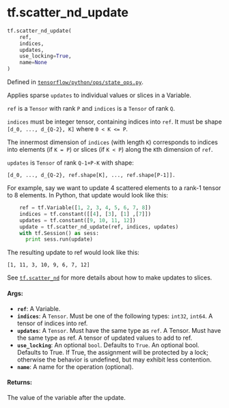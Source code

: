 <div itemscope itemtype="http://developers.google.com/ReferenceObject">
<meta itemprop="name" content="tf.scatter_nd_update" />
<meta itemprop="path" content="Stable" />
</div>

# tf.scatter_nd_update

``` python
tf.scatter_nd_update(
    ref,
    indices,
    updates,
    use_locking=True,
    name=None
)
```



Defined in [`tensorflow/python/ops/state_ops.py`](https://www.tensorflow.org/code/tensorflow/python/ops/state_ops.py).

Applies sparse `updates` to individual values or slices in a Variable.

`ref` is a `Tensor` with rank `P` and `indices` is a `Tensor` of rank `Q`.

`indices` must be integer tensor, containing indices into `ref`.
It must be shape `[d_0, ..., d_{Q-2}, K]` where `0 < K <= P`.

The innermost dimension of `indices` (with length `K`) corresponds to
indices into elements (if `K = P`) or slices (if `K < P`) along the `K`th
dimension of `ref`.

`updates` is `Tensor` of rank `Q-1+P-K` with shape:

```
[d_0, ..., d_{Q-2}, ref.shape[K], ..., ref.shape[P-1]].
```

For example, say we want to update 4 scattered elements to a rank-1 tensor to
8 elements. In Python, that update would look like this:

```python
    ref = tf.Variable([1, 2, 3, 4, 5, 6, 7, 8])
    indices = tf.constant([[4], [3], [1] ,[7]])
    updates = tf.constant([9, 10, 11, 12])
    update = tf.scatter_nd_update(ref, indices, updates)
    with tf.Session() as sess:
      print sess.run(update)
```

The resulting update to ref would look like this:

    [1, 11, 3, 10, 9, 6, 7, 12]

See <a href="../tf/manip/scatter_nd.md"><code>tf.scatter_nd</code></a> for more details about how to make updates to
slices.

#### Args:

* <b>`ref`</b>: A Variable.
* <b>`indices`</b>: A `Tensor`. Must be one of the following types: `int32`, `int64`.
    A tensor of indices into ref.
* <b>`updates`</b>: A `Tensor`. Must have the same type as `ref`.
    A Tensor. Must have the same type as ref. A tensor of updated
    values to add to ref.
* <b>`use_locking`</b>: An optional `bool`. Defaults to `True`.
    An optional bool. Defaults to True. If True, the assignment will
    be protected by a lock; otherwise the behavior is undefined,
    but may exhibit less contention.
* <b>`name`</b>: A name for the operation (optional).


#### Returns:

The value of the variable after the update.